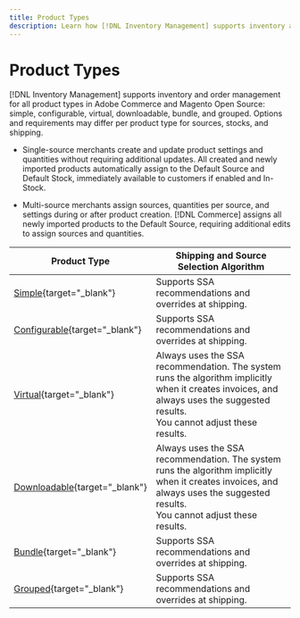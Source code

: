 ```yaml
---
title: Product Types
description: Learn how [!DNL Inventory Management] supports inventory and order management for all Adobe Commerce and Magento Open Source product types.
---
```

# Product Types

[!DNL Inventory Management] supports inventory and order management for all product types in Adobe Commerce and Magento Open Source: simple, configurable, virtual, downloadable, bundle, and grouped. Options and requirements may differ per product type for sources, stocks, and shipping.

- Single-source merchants create and update product settings and quantities without requiring additional updates. All created and newly imported products automatically assign to the Default Source and Default Stock, immediately available to customers if enabled and In-Stock.

- Multi-source merchants assign sources, quantities per source, and settings during or after product creation. [!DNL Commerce] assigns all newly imported products to the Default Source, requiring additional edits to assign sources and quantities.

|Product Type|Shipping and Source Selection Algorithm|
|--|--|
|[Simple](https://docs.magento.com/user-guide/catalog/product-create-simple.html){target="_blank"}|Supports SSA recommendations and overrides at shipping.|
|[Configurable](https://docs.magento.com/user-guide/catalog/product-create-configurable.html){target="_blank"}|Supports SSA recommendations and overrides at shipping.|
|[Virtual](https://docs.magento.com/user-guide/catalog/product-create-virtual.html){target="_blank"}|Always uses the SSA recommendation. The system runs the algorithm implicitly when it creates invoices, and always uses the suggested results.<br/>You cannot adjust these results.|
|[Downloadable](https://docs.magento.com/user-guide/catalog/product-create-downloadable.html){target="_blank"}|Always uses the SSA recommendation. The system runs the algorithm implicitly when it creates invoices, and always uses the suggested results. <br/>You cannot adjust these results.|
|[Bundle](https://docs.magento.com/user-guide/catalog/product-create-bundle.html){target="_blank"}|Supports SSA recommendations and overrides at shipping.|
|[Grouped](https://docs.magento.com/user-guide/catalog/product-create-grouped.html){target="_blank"}|Supports SSA recommendations and overrides at shipping.|
